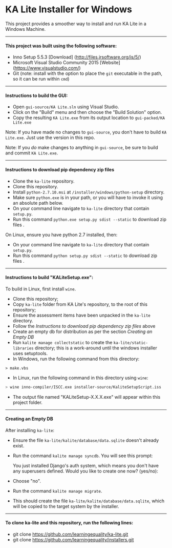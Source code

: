 KA Lite Installer for Windows
==========

This project provides a smoother way to install and run KA Lite in a Windows Machine.

---
#### This project was built using the following software:
* Inno Setup 5.5.3 [Download] (http://files.jrsoftware.org/is/5/)
* Microsoft Visual Studio Community 2015 [Website] (https://www.visualstudio.com/)
* Git (note: install with the option to place the `git` executable in the path, so it can be run within `cmd`)

---
#### Instructions to build the GUI:
* Open `gui-source/KA Lite.sln` using Visual Studio.
* Click on the "Build" menu and then choose the "Build Solution" option.
* Copy the resulting `KA Lite.exe` from its output location to `gui-packed/KA Lite.exe`

Note: If you have made no changes to `gui-source`, you don't have to build `KA Lite.exe`. Just use the version in this repo.

Note: If you *do* make changes to anything in `gui-source`, be sure to build and commit `KA Lite.exe`.

---
#### Instructions to download pip dependency zip files
* Clone the `ka-lite` repository.
* Clone this repository.
* Install `python-2.7.10.msi` at `/installer/windows/python-setup` directory.
* Make sure `python.exe` is in your path, or you will have to invoke it using an absolute path below.
* On your command line navigate to `ka-lite` directory that contain `setup.py`.
* Run this command `python.exe setup.py sdist --static` to download zip files .

On Linux, ensure you have python 2.7 installed, then:
* On your command line navigate to `ka-lite` directory that contain `setup.py`.
* Run this command `python setup.py sdist --static` to download zip files .

---
#### Instructions to build "KALiteSetup.exe":
To build in Linux, first install `wine`.
* Clone this repository;
* Copy `ka-lite` folder from KA Lite's repository, to the root of this repository;
* Ensure the assessment items have been unpacked in the `ka-lite` directory.
* Follow the _Instructions to download pip dependency zip files_ above
* Create an empty db for distribution as per the section _Creating an Empty DB_
* Run `kalite manage collectstatic` to create the `ka-lite/static-libraries` directory; this is a work-around until the windows installer uses setuptools.
* In Windows, run the following command from this directory:
```
> make.vbs
```
* In Linux, run the following command in this directory using `wine`:
```bash
> wine inno-compiler/ISCC.exe installer-source/KaliteSetupScript.iss
```
* The output file named "KALiteSetup-X.X.X.exe" will appear within this project folder.

---
#### Creating an Empty DB
After installing `ka-lite`:
* Ensure the file `ka-lite/kalite/database/data.sqlite` doesn't already exist.
* Run the command `kalite manage syncdb`. You will see this prompt:

    You just installed Django's auth system, which means you don't have any superusers defined.
    Would you like to create one now? (yes/no):

* Choose "no".
* Run the command `kalite manage migrate`.
* This should create the file `ka-lite/kalite/database/data.sqlite`, which will be copied to the target system by the installer.

---
#### To clone ka-lite and this repository, run the following lines:
* git clone https://github.com/learningequality/ka-lite.git
* git clone https://github.com/learningequality/installers.git
